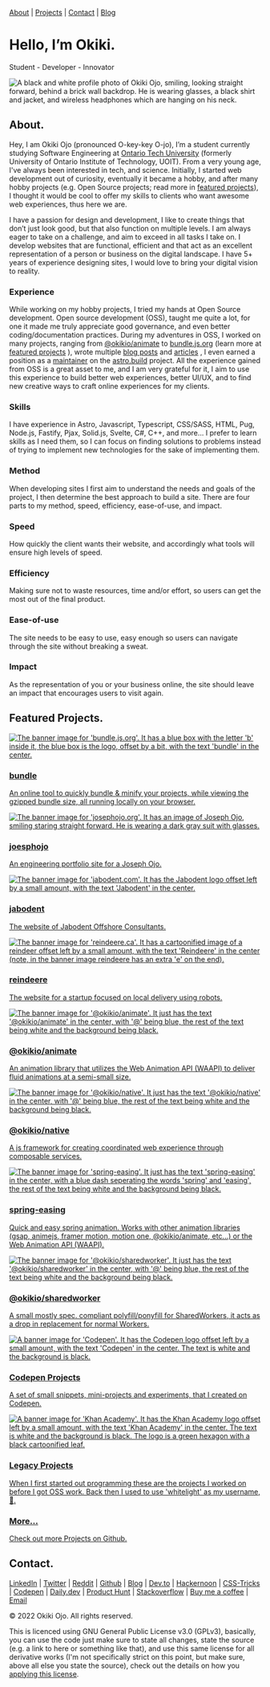 [About](#about) \| [Projects](#featured-projects) \| [Contact](#contact) \| [Blog](https://blog.okikio.dev)


# Hello, I’m **Okiki.**

Student - Developer - Innovator

![A black and white profile photo of Okiki Ojo, smiling, looking straight forward, behind a brick wall backdrop. He is wearing glasses, a black shirt and jacket, and wireless headphones which are hanging on his neck.](https://okikio.dev/images/upload/f_auto,q_auto:best,c_limit/w_auto,dpr_auto/e_art:audrey/okikio/okiki-ojo.jpg)


## About.

Hey, I am Okiki Ojo (pronounced O-key-key O-jo), I’m a student currently studying Software Engineering at [Ontario Tech University](https://ontariotechu.ca/) (formerly University of Ontario Institute of Technology, UOIT). From a very young age, I've always been interested in tech, and science. Initially, I started web development out of curiosity, eventually it became a hobby, and after many hobby projects (e.g. Open Source projects; read more in [featured projects](#featured-projects)), I thought it would be cool to offer my skills to clients who want awesome web experiences, thus here we are.  
  
I have a passion for design and development, I like to create things that don’t just look good, but that also function on multiple levels. I am always eager to take on a challenge, and aim to exceed in all tasks I take on. I develop websites that are functional, efficient and that act as an excellent representation of a person or business on the digital landscape. I have 5+ years of experience designing sites, I would love to bring your digital vision to reality.

### Experience

While working on my hobby projects, I tried my hands at Open Source development. Open source development (OSS), taught me quite a lot, for one it made me truly appreciate good governance, and even better coding/documentation practices. During my adventures in OSS, I worked on many projects, ranging from [@okikio/animate](https://native.okikio.dev/animate) to [bundle.js.org](https://bundle.js.org) (learn more at [featured projects](#projects) ), wrote multiple [blog posts](https://blog.okikio.dev/) and [articles](https://css-tricks.com/how-i-used-the-waapi-to-build-an-animation-library/) , I even earned a position as a [maintainer](https://twitter.com/astrodotbuild/status/1486195466085695488?s=20&t=P7aMtK25Hg0DlWpIF3PC7w) on the [astro.build](https://astro.build) project. All the experience gained from OSS is a great asset to me, and I am very grateful for it, I aim to use this experience to build better web experiences, better UI/UX, and to find new creative ways to craft online experiences for my clients.

### Skills

I have experience in Astro, Javascript, Typescript, CSS/SASS, HTML, Pug, Node.js, Fastify, Pjax, Solid.js, Svelte, C#, C++, and more… I prefer to learn skills as I need them, so I can focus on finding solutions to problems instead of trying to implement new technologies for the sake of implementing them.

### Method

When developing sites I first aim to understand the needs and goals of the project, I then determine the best approach to build a site. There are four parts to my method, speed, efficiency, ease-of-use, and impact.

### Speed

How quickly the client wants their website, and accordingly what tools will ensure high levels of speed.

### Efficiency

Making sure not to waste resources, time and/or effort, so users can get the most out of the final product.

### Ease-of-use

The site needs to be easy to use, easy enough so users can navigate through the site without breaking a sweat.

### Impact

As the representation of you or your business online, the site should leave an impact that encourages users to visit again.


## Featured Projects.


  
[![The banner image for 'bundle.js.org'. It has a blue box with the letter 'b' inside it, the blue box is the logo, offset by a bit, with the text 'bundle' in the center.](https://res.cloudinary.com/okikio-assets/image/upload/f_auto,q_auto:best,c_limit/w_auto,dpr_auto/okikio/bundle.jpg)<br><h3>bundle</h3> An online tool to quickly bundle & minify your projects, while viewing the gzipped bundle size, all running locally on your browser.](https://bundle.js.org)

[![The banner image for 'josephojo.org'. It has an image of Joseph Ojo, smiling staring straight forward. He is wearing a dark gray suit with glasses.](https://res.cloudinary.com/okikio-assets/image/upload/f_auto,q_auto:best,c_limit/w_auto,dpr_auto/okikio/josephojo.jpg)<br><h3>joesphojo</h3> An engineering portfolio site for a Joseph Ojo.](https://josephojo.com/)

[![The banner image for 'jabodent.com'. It has the Jabodent logo offset left by a small amount, with the text 'Jabodent' in the center.](https://res.cloudinary.com/okikio-assets/image/upload/f_auto,q_auto:best,c_limit/w_auto,dpr_auto/okikio/Jabodent.jpg)
  <br><h3>jabodent</h3> The website of Jabodent Offshore Consultants.](https://jabodent.com)

[![The banner image for 'reindeere.ca'. It has a cartoonified image of a reindeer offset left by a small amount, with the text 'Reindeere' in the center (note, in the banner image reindeere has an extra 'e' on the end).](https://res.cloudinary.com/okikio-assets/image/fetch/https://reindeere.ca/images/banner-image.jpg)<br><h3>reindeere</h3> The website for a startup focused on local delivery using robots.](https://reindeere.ca)

[![The banner image for '@okikio/animate'. It just has the text '@okikio/animate' in the center, with '@' being blue, the rest of the text being white and the background being black.](https://res.cloudinary.com/okikio-assets/image/upload/f_auto,q_auto:best,c_limit/w_auto,dpr_auto/okikio/animate.jpg)<br><h3>@okikio/animate</h3> An animation library that utilizes the Web Animation API (WAAPI) to deliver fluid animations at a semi-small size.](https://native.okikio.dev/animate)

[![The banner image for '@okikio/native'. It just has the text '@okikio/native' in the center, with '@' being blue, the rest of the text being white and the background being black.](https://res.cloudinary.com/okikio-assets/image/upload/f_auto,q_auto:best,c_limit/w_auto,dpr_auto/okikio/native.jpg)<br><h3>@okikio/native</h3> A js framework for creating coordinated web experience through composable services.](https://native.okikio.dev/native)

[![The banner image for 'spring-easing'. It just has the text 'spring-easing' in the center, with a blue dash seperating the words 'spring' and 'easing', the rest of the text being white and the background being black.](https://res.cloudinary.com/okikio-assets/image/upload/f_auto,q_auto:best,c_limit/w_auto,dpr_auto/okikio/spring-easing.jpg)<br><h3>spring-easing</h3> Quick and easy spring animation. Works with other animation libraries (gsap, animejs, framer motion, motion one, @okikio/animate, etc...) or the Web Animation API (WAAPI).](https://spring-easing.okikio.dev)

[![The banner image for '@okikio/sharedworker'. It just has the text '@okikio/sharedworker' in the center, with '@' being blue, the rest of the text being white and the background being black.](https://res.cloudinary.com/okikio-assets/image/upload/f_auto,q_auto:best,c_limit/w_auto,dpr_auto/okikio/sharedworker.jpg)<br><h3>@okikio/sharedworker</h3> A small mostly spec. compliant polyfill/ponyfill for SharedWorkers, it acts as a drop in replacement for normal Workers.](https://sharedworker.okikio.dev)

[![A banner image for 'Codepen'. It has the Codepen logo offset left by a small amount, with the text 'Codepen' in the center. The text is white and the background is black.](https://res.cloudinary.com/okikio-assets/image/upload/f_auto,q_auto:best,c_limit/w_auto,dpr_auto/okikio/Codepen.jpg)<br><h3>Codepen Projects</h3> A set of small snippets, mini-projects and experiments, that I created on Codepen.](https://codepen.com/okikio)

[![A banner image for 'Khan Academy'. It has the Khan Academy logo offset left by a small amount, with the text 'Khan Academy' in the center. The text is white and the background is black. The logo is a green hexagon with a black cartoonified leaf.](https://res.cloudinary.com/okikio-assets/image/upload/f_auto,q_auto:best,c_limit/w_auto,dpr_auto/okikio/Khanacademy.jpg)<br><h3>Legacy Projects</h3> When I first started out programming these are the projects I worked on before I got OSS work. Back then I used to use 'whitelight' as my username, 🤣.](https://www.khanacademy.org/profile/liteo/projects)

[<h3>More...</h3> Check out more Projects on Github.](https://github.com/okikio)
  

## Contact.

[LinkedIn](https://www.linkedin.com/in/okikio) \| [Twitter](https://twitter.com/okikio_dev) \| [Reddit](https://www.reddit.com/user/okikio_dev) \| [Github](https://github.com/okikio) \| [Blog](https://blog.okikio.dev) \| [Dev.to](https://dev.to/okikio) \| [Hackernoon](https://hackernoon.com/u/okikio) \| [CSS-Tricks](https://css-tricks.com/author/okikiojo/) \| [Codepen](https://codepen.io/okikio) \| [Daily.dev](https://app.daily.dev/okikio) \| [Product Hunt](https://www.producthunt.com/@okiki_ojo) \| [Stackoverflow](https://stackoverflow.com/users/12140185/okikio?tab=profile) \| [Buy me a coffee](https://www.buymeacoffee.com/okikio) \| [Email](mailto:hey@okikio.dev)

© 2022 Okiki Ojo. All rights reserved. 

This is licenced using GNU General Public License v3.0 (GPLv3), basically, you can use the code just make sure to state all changes, state the source (e.g. a link to here or something like that), and use this same license for all derivative works (I'm not specifically strict on this point, but make sure, above all else you state the source), check out the details on how you [applying this license](./LICENCE.md).
